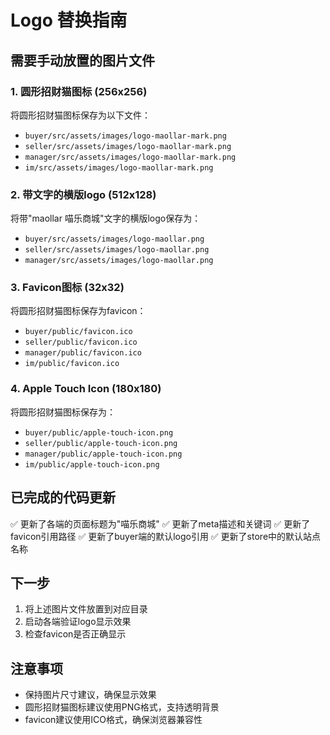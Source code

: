# Logo 替换指南

## 需要手动放置的图片文件

### 1. 圆形招财猫图标 (256x256)
将圆形招财猫图标保存为以下文件：
- `buyer/src/assets/images/logo-maollar-mark.png`
- `seller/src/assets/images/logo-maollar-mark.png`
- `manager/src/assets/images/logo-maollar-mark.png`
- `im/src/assets/images/logo-maollar-mark.png`

### 2. 带文字的横版logo (512x128)
将带"maollar 喵乐商城"文字的横版logo保存为：
- `buyer/src/assets/images/logo-maollar.png`
- `seller/src/assets/images/logo-maollar.png`
- `manager/src/assets/images/logo-maollar.png`

### 3. Favicon图标 (32x32)
将圆形招财猫图标保存为favicon：
- `buyer/public/favicon.ico`
- `seller/public/favicon.ico`
- `manager/public/favicon.ico`
- `im/public/favicon.ico`

### 4. Apple Touch Icon (180x180)
将圆形招财猫图标保存为：
- `buyer/public/apple-touch-icon.png`
- `seller/public/apple-touch-icon.png`
- `manager/public/apple-touch-icon.png`
- `im/public/apple-touch-icon.png`

## 已完成的代码更新

✅ 更新了各端的页面标题为"喵乐商城"
✅ 更新了meta描述和关键词
✅ 更新了favicon引用路径
✅ 更新了buyer端的默认logo引用
✅ 更新了store中的默认站点名称

## 下一步

1. 将上述图片文件放置到对应目录
2. 启动各端验证logo显示效果
3. 检查favicon是否正确显示

## 注意事项

- 保持图片尺寸建议，确保显示效果
- 圆形招财猫图标建议使用PNG格式，支持透明背景
- favicon建议使用ICO格式，确保浏览器兼容性

